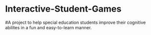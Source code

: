 # Interactive-Student-Games

#A project to help special education students improve their cognitive abilites in a fun and easy-to-learn manner.
